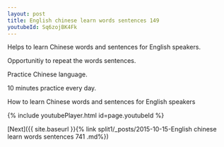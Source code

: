 ```yaml
---
layout: post
title: English chinese learn words sentences 149 
youtubeId: Sq6zojBK4Fk
---
```

 
 
Helps to learn Chinese words and sentences for English speakers.

Opportunitiy to repeat the words sentences. 

Practice Chinese language. 
 
10 minutes practice every day. 
 
How to learn Chinese words and sentences for English speakers 
 
{% include youtubePlayer.html id=page.youtubeId %}
 
 
[Next]({{ site.baseurl }}{% link  split1/_posts/2015-10-15-English chinese learn words sentences 741 .md%})
 
